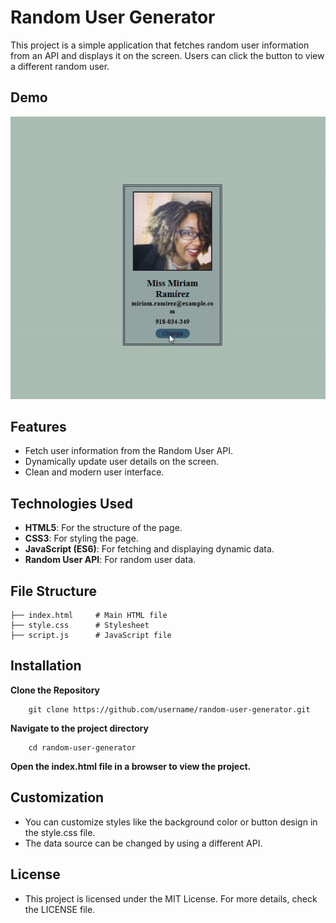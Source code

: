 # Random User Generator

This project is a simple application that fetches random user information from an API and displays it on the screen. Users can click the button to view a different random user.

## Demo

![Project Demo](./Demo.gif)

## Features

- Fetch user information from the Random User API.
- Dynamically update user details on the screen.
- Clean and modern user interface.

## Technologies Used

- **HTML5**: For the structure of the page.
- **CSS3**: For styling the page.
- **JavaScript (ES6)**: For fetching and displaying dynamic data.
- **Random User API**: For random user data.

## File Structure

```plaintext
├── index.html     # Main HTML file
├── style.css      # Stylesheet
├── script.js      # JavaScript file
```

## Installation

**Clone the Repository**

```
    git clone https://github.com/username/random-user-generator.git
```

**Navigate to the project directory**

```
    cd random-user-generator
```

**Open the index.html file in a browser to view the project.**

## Customization

- You can customize styles like the background color or button design in the style.css file.
- The data source can be changed by using a different API.

## License

- This project is licensed under the MIT License. For more details, check the LICENSE file.
